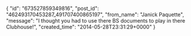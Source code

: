  {
   "id": "673527859349816",
   "post_id": "462493170453287_491707400865197",
   "from_name": "Janick Paquette",
   "message": "I thought you had to use there BS documents to play in there Clubhouse!",
   "created_time": "2014-05-28T23:31:29+0000"
 }

